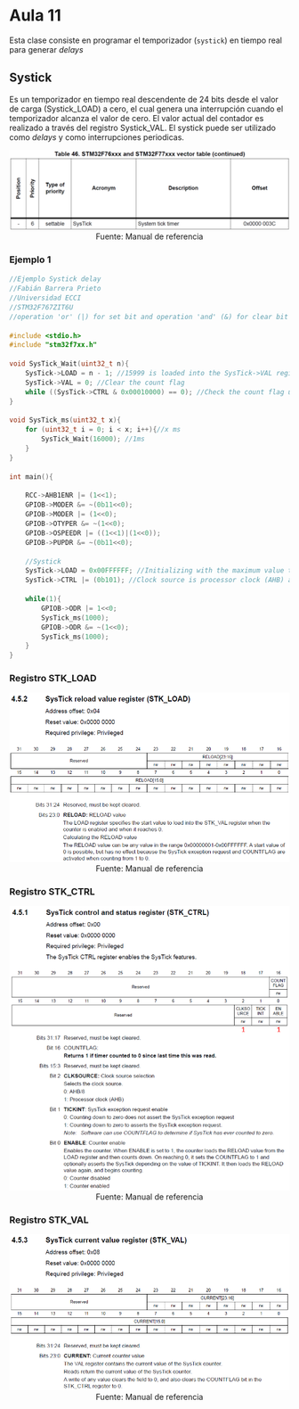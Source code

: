 <h1>Aula 11</h1>

Esta clase consiste en programar el temporizador (`systick`) en tiempo real para generar <i>delays</i>

<h2>Systick</h2>

Es un temporizador en tiempo real descendente de 24 bits desde el valor de carga (Systick_LOAD) a cero, el cual genera una interrupción cuando el temporizador alcanza el valor de cero. El valor actual del contador es realizado a través del registro Systick_VAL. El systick puede ser utilizado como <i>delays</i> y como interrupciones periodicas.

<div align="center">
<img src="Imagenes/image.png" alt="Interrupción de Systick"/>
<br>
<figcaption>Fuente: Manual de referencia</figcaption>
</div>

<!--
El valor de calibración por defecto es 18750, dando un tiempo de referencia de 1 ms hasta llegar a cero con el reloj de SisTick configurado a 18.75 MHz
-->

<h3>Ejemplo 1</h3>

```c++
//Ejemplo Systick delay
//Fabián Barrera Prieto
//Universidad ECCI
//STM32F767ZIT6U
//operation 'or' (|) for set bit and operation 'and' (&) for clear bit

#include <stdio.h>
#include "stm32f7xx.h"

void SysTick_Wait(uint32_t n){
	SysTick->LOAD = n - 1; //15999 is loaded into the SysTick->VAL register when the counter is enabled
	SysTick->VAL = 0; //Clear the count flag
	while ((SysTick->CTRL & 0x00010000) == 0); //Check the count flag until it's 1 
}

void SysTick_ms(uint32_t x){
	for (uint32_t i = 0; i < x; i++){//x ms
		SysTick_Wait(16000); //1ms
	}
}

int main(){

	RCC->AHB1ENR |= (1<<1); 
	GPIOB->MODER &= ~(0b11<<0);
	GPIOB->MODER |= (1<<0); 	
	GPIOB->OTYPER &= ~(1<<0);  
	GPIOB->OSPEEDR |= ((1<<1)|(1<<0));
	GPIOB->PUPDR &= ~(0b11<<0);
	
	//Systick
	SysTick->LOAD = 0x00FFFFFF; //Initializing with the maximum value to 24 bits and load the SysTick->VAL register when the counter is enabled
	SysTick->CTRL |= (0b101); //Clock source is processor clock (AHB) and counter enable
	
	while(1){
		GPIOB->ODR |= 1<<0; 
		SysTick_ms(1000);
		GPIOB->ODR &= ~(1<<0);
		SysTick_ms(1000);
	}
}
```

<h3>Registro STK_LOAD</h3>

<div align="center">
<img src="Imagenes/image-1.png" alt="STK_LOAD"/>
<br>
<figcaption>Fuente: Manual de referencia</figcaption>
</div>

<h3>Registro STK_CTRL</h3>

<div align="center">
<img src="Imagenes/image-2.png" alt="STK_LOAD"/>
<br>
<figcaption>Fuente: Manual de referencia</figcaption>
</div>

<h3>Registro STK_VAL</h3>

<div align="center">
<img src="Imagenes/image-3.png" alt="STK_LOAD"/>
<br>
<figcaption>Fuente: Manual de referencia</figcaption>
</div>